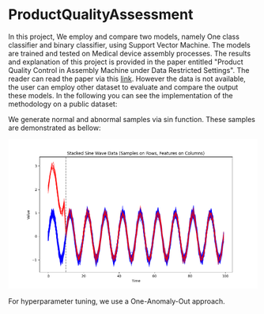 # ProductQualityAssessment
In this project, We employ and compare two models, namely One class classifier and binary classifier, using Support Vector Machine. The models are trained and tested on Medical device assembly processes. The results and explanation of this project is provided in the paper entitled "Product Quality Control in Assembly Machine under Data Restricted Settings". The reader can read the paper via this [link](https://ieeexplore.ieee.org/abstract/document/9976173). However the data is not available, the user can employ other dataset to evaluate and compare the output these models. In the following you can see the implementation of the methodology on a public dataset:

We generate normal and abnormal samples via sin function. These samples are demonstrated as bellow:
 
![alt text](https://github.com/FatemeKakavandi/ProductQualityAssessment/blob/main/data.png?raw=true)

For hyperparameter tuning, we use a One-Anomaly-Out approach.
